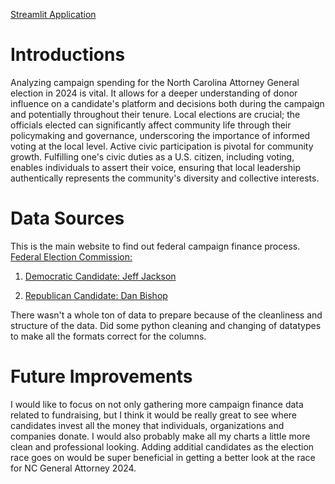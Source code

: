 [Streamlit Application](https://ncga24.streamlit.app/)

# **Introductions**

Analyzing campaign spending for the North Carolina Attorney General election in 2024 is vital. It allows for a deeper understanding of donor influence on a candidate's platform and decisions both during the campaign and potentially throughout their tenure. Local elections are crucial; the officials elected can significantly affect community life through their policymaking and governance, underscoring the importance of informed voting at the local level. Active civic participation is pivotal for community growth. Fulfilling one's civic duties as a U.S. citizen, including voting, enables individuals to assert their voice, ensuring that local leadership authentically represents the community's diversity and collective interests.

# **Data Sources**

This is the main website to find out federal campaign finance process.
[Federal Election Commission:](https://www.fec.gov/)

1. [Democratic Candidate: Jeff Jackson](https://www.fec.gov/data/receipts/?data_type=processed&committee_id=C00767400&two_year_transaction_period=2018&two_year_transaction_period=2020&two_year_transaction_period=2022&two_year_transaction_period=2024)

3. [Republican Candidate: Dan Bishop](https://www.fec.gov/data/receipts/?data_type=processed&committee_id=C00699660&two_year_transaction_period=2018&two_year_transaction_period=2020&two_year_transaction_period=2022&two_year_transaction_period=2024)

There wasn't a whole ton of data to prepare because of the cleanliness and structure of the data. Did some python cleaning and changing of datatypes to make all the formats correct for the columns. 

# **Future Improvements**

I would like to focus on not only gathering more campaign finance data related to fundraising, but I think it would be really great to see where candidates invest all the money that individuals, organizations and companies donate. I would also probably make all my charts a little more clean and professional looking. Adding additial candidates as the election race goes on would be super beneficial in getting a better look at the race for NC General Attorney 2024.
